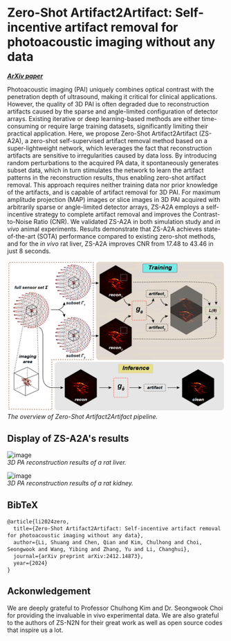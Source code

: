 # Zero-Shot Artifact2Artifact: Self-incentive artifact removal for photoacoustic imaging without any data

[***ArXiv paper***](https://arxiv.org/abs/2412.14873)

Photoacoustic imaging (PAI) uniquely combines optical contrast with the penetration depth of ultrasound, making it critical for clinical applications. However, the quality of 3D PAI is often degraded due to reconstruction artifacts caused by the sparse and angle-limited configuration of detector arrays. Existing iterative or deep learning-based methods are either time-consuming or require large training datasets, significantly limiting their practical application. Here, we propose Zero-Shot Artifact2Artifact (ZS-A2A), a zero-shot self-supervised artifact removal method based on a super-lightweight network, which leverages the fact that reconstruction artifacts are sensitive to irregularities caused by data loss. By introducing random perturbations to the acquired PA data, it spontaneously generates subset data, which in turn stimulates the network to learn the artifact patterns in the reconstruction results, thus enabling zero-shot artifact removal. This approach requires neither training data nor prior knowledge of the artifacts, and is capable of artifact removal for 3D PAI. For maximum amplitude projection (MAP) images or slice images in 3D PAI acquired with arbitrarily sparse or angle-limited detector arrays, ZS-A2A employs a self-incentive strategy to complete artifact removal and improves the Contrast-to-Noise Ratio (CNR). We validated ZS-A2A in both simulation study and _in vivo_ animal experiments. Results demonstrate that ZS-A2A achieves state-of-the-art (SOTA) performance compared to existing zero-shot methods, and for the _in vivo_ rat liver, ZS-A2A improves CNR from 17.48 to 43.46 in just 8 seconds.     
      

![image](https://github.com/JaegerCQ/ZS-A2A/blob/main/fig/pipeline.png)      
_The overview of Zero-Shot Artifact2Artifact pipeline._       

## Display of ZS-A2A's results

![image](https://github.com/JaegerCQ/ZS-A2A/blob/main/fig/liver.gif)        
_3D PA reconstruction results of a rat liver._         


![image](https://github.com/JaegerCQ/ZS-A2A/blob/main/fig/kidney.gif)         
_3D PA reconstruction results of a rat kidney._        


## BibTeX

```
@article{li2024zero,      
  title={Zero-Shot Artifact2Artifact: Self-incentive artifact removal for photoacoustic imaging without any data},        
  author={Li, Shuang and Chen, Qian and Kim, Chulhong and Choi, Seongwook and Wang, Yibing and Zhang, Yu and Li, Changhui},       
  journal={arXiv preprint arXiv:2412.14873},       
  year={2024}       
}       
```
## Ackonwledgement

We are deeply grateful to Professor Chulhong Kim and Dr. Seongwook Choi for providing the invaluable in vivo experimental data.
We are also grateful to the authors of ZS-N2N for their great work as well as open source codes that inspire us a lot.
